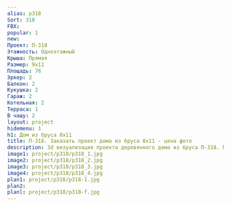 ```yaml
---
alias: p318
Sort: 318
FBX: 
popular: 1
new: 
Проект: П-318
Этажность: Одноэтажный
Крыша: Прямая
Размер: 9х11
Площадь: 76
Эркер: 2
Балкон: 2
Кукушка: 2
Гараж: 2
Котельная: 2
Терраса: 1
В чашу: 2
layout: project
hidemenu: 1
h1: Дом из бруса 8х11
title: П-318. Заказать проект дома из бруса 8х11 - цена фото
description: 3d визуализация проекта деревянного дома из бруса П-318. Площадь 76 м2, размер 8х11. Вы можете внести любые изменения в проект.
image1: project/p318/p318_1.jpg
image2: project/p318/p318_2.jpg
image3: project/p318/p318_3.jpg
image4: project/p318/p318_4.jpg
plan1: project/p318/p318-1.jpg
plan2: 
planl: project/p318/p318-f.jpg
---
```

